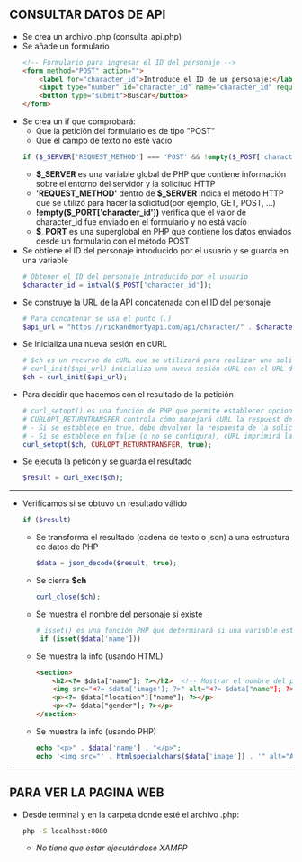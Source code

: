 ## CONSULTAR DATOS DE API
- Se crea un archivo .php (consulta_api.php)
- Se añade un formulario
    ~~~html
    <!-- Formulario para ingresar el ID del personaje -->
    <form method="POST" action="">
        <label for="character_id">Introduce el ID de un personaje:</label>
        <input type="number" id="character_id" name="character_id" required>
        <button type="submit">Buscar</button>
    </form>
    ~~~
- Se crea un if que comprobará:
    - Que la petición del formulario es de tipo "POST"
    - Que el campo de texto no esté vacío
    ~~~php
    if ($_SERVER['REQUEST_METHOD'] === 'POST' && !empty($_POST['character_id']))
    ~~~
    - **$_SERVER** es una variable global de PHP que contiene información sobre el entorno del servidor y la solicitud HTTP
    - **'REQUEST_METHOD'** dentro de **$_SERVER** indica el método HTTP que se utilizó para hacer la solicitud(por ejemplo, GET, POST, ...)
    - **!empty($_PORT['character_id'])** verifica que el valor de character_id fue enviado en el formulario y no está vacío
    - **$_PORT** es una superglobal en PHP que contiene los datos enviados desde un formulario con el método POST
- Se obtiene el ID del personaje introducido por el usuario y se guarda en una variable
    ~~~php
    # Obtener el ID del personaje introducido por el usuario
    $character_id = intval($_POST['character_id']);
    ~~~
- Se construye la URL de la API concatenada con el ID del personaje
    ~~~php
    # Para concatenar se usa el punto (.)
    $api_url = "https://rickandmortyapi.com/api/character/" . $character_id;
    ~~~
- Se inicializa una nueva sesión en cURL
    ~~~php
    # $ch es un recurso de cURL que se utilizará para realizar una solicitud HTTP
    # curl_init($api_url) inicializa una nueva sesión cURL con el URL de destino
    $ch = curl_init($api_url);
    ~~~
- Para decidir que hacemos con el resultado de la petición
    ~~~php
    # curl_setopt() es una función de PHP que permite establecer opciones de configuración para una sesión cURL
    # CURLOPT_RETURNTRANSFER controla cómo manejará cURL la respuest de la solicitud:
    # - Si se establece en true, debe devolver la respuesta de la solicitud como una cadena de texto (en lugar de imprimirla directamente en la pantalla)
    # - Si se establece en false (o no se configura), cURL imprimirá la respuesta directamente en la salida estándar (el navegador, por ejemplo)
    curl_setopt($ch, CURLOPT_RETURNTRANSFER, true);
    ~~~
- Se ejecuta la peticón y se guarda el resultado
    ~~~php
    $result = curl_exec($ch);
    ~~~
---
- Verificamos si se obtuvo un resultado válido
    ~~~php
    if ($result)
    ~~~
    - Se transforma el resultado (cadena de texto o json) a una estructura de datos de PHP
        ~~~php
        $data = json_decode($result, true);
        ~~~
    - Se cierra **$ch**
        ~~~php
        curl_close($ch);
        ~~~
    - Se muestra el nombre del personaje si existe
        ~~~php
        # isset() es una función PHP que determinará si una variable está definida y no es nula
         if (isset($data['name']))
        ~~~
    - Se muestra la info (usando HTML)
        ~~~html
        <section>
            <h2><?= $data["name"]; ?></h2>  <!-- Mostrar el nombre del personaje -->
            <img src="<?= $data['image']; ?>" alt="<?= $data["name"]; ?>" width="100px">
            <p><?= $data["location"]["name"]; ?></p>
            <p><?= $data["gender"]; ?></p>
        </section>
        ~~~
    - Se muestra la info (usando PHP)
        ~~~php
        echo "<p>" . $data['name'] . "</p>";
        echo '<img src="' . htmlspecialchars($data['image']) . '" alt="Avatar" />';
        ~~~
---
## PARA VER LA PAGINA WEB
- Desde terminal y en la carpeta donde esté el archivo .php:
    ~~~bash
    php -S localhost:8080
    ~~~
    - *No tiene que estar ejecutándose XAMPP*